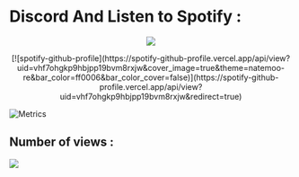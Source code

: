 # Discord And Listen to Spotify :

<p align="center"><img src="https://discord.c99.nl/widget/theme-2/549348220292038656.png"></p> <p align="center">[![spotify-github-profile](https://spotify-github-profile.vercel.app/api/view?uid=vhf7ohgkp9hbjpp19bvm8rxjw&cover_image=true&theme=natemoo-re&bar_color=ff0006&bar_color_cover=false)](https://spotify-github-profile.vercel.app/api/view?uid=vhf7ohgkp9hbjpp19bvm8rxjw&redirect=true)</p>

![Metrics](https://metrics.lecoq.io/lalique-exe?template=classic&stars=1&followup=1&languages=1&lines=1&repositories=1&gists=1&introduction=1&pagespeed=1&achievements=1&repositories=100&repositories.batch=100&repositories.forks=false&repositories.affiliations=owner&languages.limit=5&languages.threshold=0%25&languages.colors=github&languages.aliases=HTML5%20CSS3%20JavaScript&languages.sections=most-used&languages.indepth=false&languages.analysis.timeout=1&languages.categories=markup%2C%20programming&languages.recent.categories=markup%2C%20programming&languages.recent.load=300&languages.recent.days=4&stars.limit=4&followup.sections=repositories&followup.indepth=true&achievements.threshold=C&achievements.secrets=true&achievements.display=detailed&achievements.limit=0&introduction.title=true&pagespeed.url=.user.website&pagespeed.detailed=false&pagespeed.screenshot=false&config.timezone=Europe%2FParis&config.twemoji=true&config.octicon=true&config.display=large)

## Number of views :
<img src="https://profile-counter.glitch.me/lalique-exe/count.svg">
